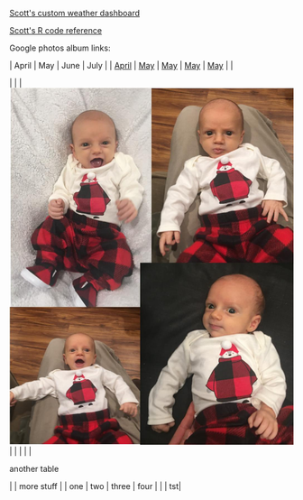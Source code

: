 [Scott's custom weather dashboard](docs/SRM_weather7.html)

[Scott's R code reference](docs/SRM_code.html)

Google photos album links:

| April | May | June | July | 
| [April](https://photos.app.goo.gl/6VsoFErA5ABAhpYe9)  |   [May](https://photos.app.goo.gl/ru4sv9hsiUfS3ew47) | [May](https://photos.app.goo.gl/ru4sv9hsiUfS3ew47) | [May](https://photos.app.goo.gl/ru4sv9hsiUfS3ew47) | [May](https://photos.app.goo.gl/ru4sv9hsiUfS3ew47) |    |

|   |   | [![mythumb](images/xmas_4_50778903923_o.jpg "Dec 2020")](https://photos.app.goo.gl/6VsoFErA5ABAhpYe9)  |   |   |   |   |

another table

|   | more stuff | 
| one | two | three | four | 
|   | tst|

